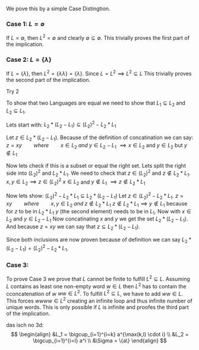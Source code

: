 
We pove this by a simple Case Distingtion.
### Case 1: $L = \emptyset$
If $L = \emptyset$, then $L^2 = \emptyset$ and clearly $\emptyset \subseteq \emptyset$. This trivially proves the first part of the implication.
### Case 2: $L=\{\lambda\}$
If $L = \{\lambda\}$, then $L^2 = \{\lambda\lambda\} = \{\lambda\}$. Since $L = L^2 \implies L^2 \subseteq L$
This trivially proves the second part of the implication. 




Try 2

To show that two Languages are equal we need to show that $L_1 \subseteq L_2$ and $L_2 \subseteq L_1$.

Lets start with:
$L_2 * (L_2 - L_1) \subseteq (L_2)^2 - L_2 * L_1$

Let $z \in L_2 * (L_2 - L_1)$.
Because of the definition of concatination we can say:
$z = xy\qquad where\qquad x \in L_2\; and \; y \in L_2 - L_1$
$\implies x \in L_2$ and $y \in L_{2}$ but $y \notin L_1$

Now lets check if this is a subset or equal the right set.
Lets split the right side into $(L_2)^2$ and $L_2 * L_1$.
We need to check that $z \in (L_2)^2$ and $z \notin L_2 * L_1$.
$x,y \in L_2 \implies z \in (L_{2})^2$
$x \in L_2$ and $y \notin L_1$ $\implies z \notin L_2 * L_1$

Now lets show:
$(L_2)^2 - L_2 * L_1 \subseteq L_2 * (L_2 - L_1)$
Let $z \in (L_2)^2 - L_2 * L_1$.
$z = xy\qquad where\qquad x,y \in L_2\;  and\; z \notin L_{2} * L_1$
$z \notin L_{2} * L_1 \implies y \notin L_1$ because for $z$ to be in $L_2*L_1$ $y$ (the second element) needs to be in $L_1$.
Now with $x \in L_2$ and $y \in L_2 - L_{1}$
Now concatinating $x$ and $y$ we get the set $L_2 * (L_2 - L_1)$.
And because $z = xy$ we can say that $z \subseteq L_2 * (L_2 - L_1)$.

Since both inclusions are now proven because of definition we can say $L_{2} * (L_{2} - L_{1}) = (L_{2})^2 - L_{2} * L_{1}$.



### Case 3: 
To prove Case 3 we prove that $L$ cannot be finite to fulfill $L^2 \subseteq L$.
Assuming $L$ contains as least one non-empty word $w \in L$ then $L^2$ has to contain the cconcatenation of $w$ $ww \in L^2$.
To fulfill $L^2 \subseteq L$, we have to add $ww \in L$. This forces $wwww \in L^2$ creating an infinite loop and thus infinite number of unique words.
This is only possible if $L$ is infinite and proofes the third part of the implication.

das isch no 3d:
$$
\begin{align}
&L_1 = \bigcup_{i=1}^{i=k} a^{\max(k,l) \cdot i} \\
&L_2 = \bigcup_{i=1}^{i=l} a^i \\
&\Sigma = \{a\}
\end{align}
$$
